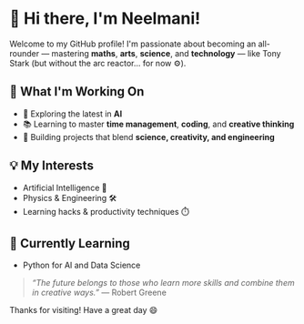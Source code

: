 # 👋 Hi there, I'm Neelmani!

Welcome to my GitHub profile! I'm passionate about becoming an all-rounder — mastering **maths**, **arts**, **science**, and **technology** — like Tony Stark (but without the arc reactor... for now ⚙️).

## 🚀 What I'm Working On
- 🔭 Exploring the latest in **AI** 
- 📚 Learning to master **time management**, **coding**, and **creative thinking**
- 🎯 Building projects that blend **science, creativity, and engineering**

## 💡 My Interests
- Artificial Intelligence 🤖
- Physics & Engineering 🛠️
- Learning hacks & productivity techniques ⏱️

## 🌱 Currently Learning
- Python for AI and Data Science

> _“The future belongs to those who learn more skills and combine them in creative ways.”_ — Robert Greene

Thanks for visiting! Have a great day 😄
